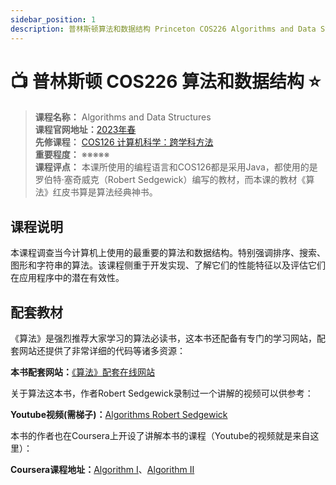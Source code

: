 ```yaml
---
sidebar_position: 1
description: 普林斯顿算法和数据结构 Princeton COS226 Algorithms and Data Structures
---
```


# 📺 普林斯顿 COS226 算法和数据结构 ⭐️

>**课程名称：** Algorithms and Data Structures  
**课程官网地址：**[2023年春](https://www.cs.princeton.edu/courses/archive/spring23/cos226/)    
**先修课程：** [COS126 计算机科学：跨学科方法](https://hackway.org/docs/cs/freshman/first/cos126)     
**重要程度：** ※※※※※  
**课程评点：** 本课所使用的编程语言和COS126都是采用Java，都使用的是罗伯特·塞奇威克（Robert Sedgewick）编写的教材，而本课的教材《算法》红皮书算是算法经典神书。

## 课程说明
本课程调查当今计算机上使用的最重要的算法和数据结构。特别强调排序、搜索、图形和字符串的算法。该课程侧重于开发实现、了解它们的性能特征以及评估它们在应用程序中的潜在有效性。


## 配套教材
《算法》是强烈推荐大家学习的算法必读书，这本书还配备有专门的学习网站，配套网站还提供了非常详细的代码等诸多资源：

<Book img="https://hackweek-1251009918.cos.ap-shanghai.myqcloud.com/hackway/cs/s29107491.jpg" url="https://item.jd.com/11098789.html" title="算法（第4版）"></Book>

**本书配套网站：**[《算法》配套在线网站](https://algs4.cs.princeton.edu/home/)

关于算法这本书，作者Robert Sedgewick录制过一个讲解的视频可以供参考：

**Youtube视频(需梯子)：**[Algorithms Robert Sedgewick](https://www.youtube.com/watch?v=1QZDe28peZk&list=PLRdD1c6QbAqJn0606RlOR6T3yUqFWKwmX&index=2)

本书的作者也在Coursera上开设了讲解本书的课程（Youtube的视频就是来自这里）：

**Coursera课程地址：**[Algorithm I](https://www.coursera.org/learn/algorithms-part1)、[Algorithm II](https://www.coursera.org/learn/algorithms-part2)
